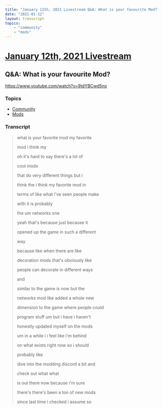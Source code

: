 ```yaml
---
title: "January 12th, 2021 Livestream Q&A: What is your favourite Mod?"
date: "2021-01-12"
layout: transcript
topics:
    - "community"
    - "mods"
---
```

# [January 12th, 2021 Livestream](../2021-01-12.md)
## Q&A: What is your favourite Mod?
https://www.youtube.com/watch?v=9tdYBCwd5no

### Topics
* [Community](../topics/community.md)
* [Mods](../topics/mods.md)

### Transcript

> what is your favorite mod my favorite
> 
> mod i think my
> 
> oh it's hard to say there's a lot of
> 
> cool mods
> 
> that do very different things but i
> 
> think the i think my favorite mod in
> 
> terms of like what i've seen people make
> 
> with it is probably
> 
> the um networks one
> 
> yeah that's because just because it
> 
> opened up the game in such a different
> 
> way
> 
> because like when there are like
> 
> decoration mods that's obviously like
> 
> people can decorate in different ways
> 
> and
> 
> similar to the game is now but the
> 
> networks mod like added a whole new
> 
> dimension to the game where people could
> 
> program stuff um but i have i haven't
> 
> honestly updated myself on the mods
> 
> um in a while i i feel like i'm behind
> 
> on what exists right now so i should
> 
> probably like
> 
> dive into the modding discord a bit and
> 
> check out what what
> 
> is out there now because i'm sure
> 
> there's there's been a ton of new mods
> 
> since last time i checked i assume so
> 
